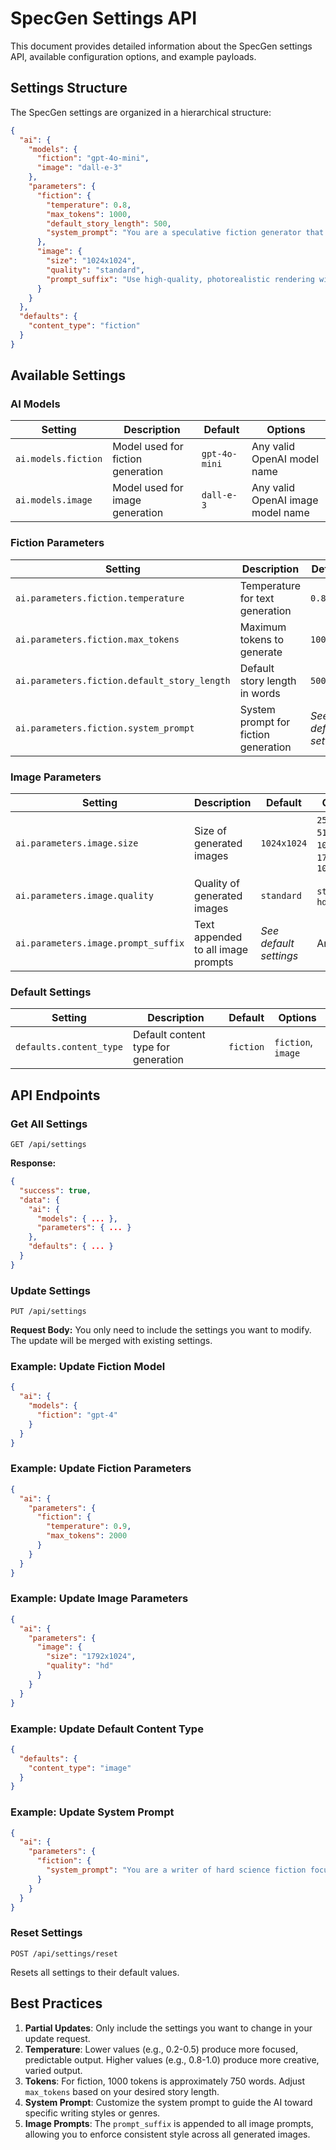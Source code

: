 # SpecGen Settings API

This document provides detailed information about the SpecGen settings API, available configuration options, and example payloads.

## Settings Structure

The SpecGen settings are organized in a hierarchical structure:

```json
{
  "ai": {
    "models": {
      "fiction": "gpt-4o-mini",
      "image": "dall-e-3"
    },
    "parameters": {
      "fiction": {
        "temperature": 0.8,
        "max_tokens": 1000,
        "default_story_length": 500,
        "system_prompt": "You are a speculative fiction generator that creates compelling, imaginative stories based on the parameters provided by the user."
      },
      "image": {
        "size": "1024x1024",
        "quality": "standard",
        "prompt_suffix": "Use high-quality, photorealistic rendering with attention to lighting, detail, and composition. The image should be visually cohesive and striking."
      }
    }
  },
  "defaults": {
    "content_type": "fiction"
  }
}
```

## Available Settings

### AI Models

| Setting | Description | Default | Options |
|---------|-------------|---------|---------|
| `ai.models.fiction` | Model used for fiction generation | `gpt-4o-mini` | Any valid OpenAI model name |
| `ai.models.image` | Model used for image generation | `dall-e-3` | Any valid OpenAI image model name |

### Fiction Parameters

| Setting | Description | Default | Options |
|---------|-------------|---------|---------|
| `ai.parameters.fiction.temperature` | Temperature for text generation | `0.8` | `0.0` to `2.0` |
| `ai.parameters.fiction.max_tokens` | Maximum tokens to generate | `1000` | Any positive integer |
| `ai.parameters.fiction.default_story_length` | Default story length in words | `500` | Any positive integer |
| `ai.parameters.fiction.system_prompt` | System prompt for fiction generation | *See default settings* | Any valid prompt string |

### Image Parameters

| Setting | Description | Default | Options |
|---------|-------------|---------|---------|
| `ai.parameters.image.size` | Size of generated images | `1024x1024` | `256x256`, `512x512`, `1024x1024`, `1792x1024`, `1024x1792` |
| `ai.parameters.image.quality` | Quality of generated images | `standard` | `standard`, `hd` |
| `ai.parameters.image.prompt_suffix` | Text appended to all image prompts | *See default settings* | Any string |

### Default Settings

| Setting | Description | Default | Options |
|---------|-------------|---------|---------|
| `defaults.content_type` | Default content type for generation | `fiction` | `fiction`, `image` |

## API Endpoints

### Get All Settings

```http
GET /api/settings
```

**Response:**

```json
{
  "success": true,
  "data": {
    "ai": {
      "models": { ... },
      "parameters": { ... }
    },
    "defaults": { ... }
  }
}
```

### Update Settings

```http
PUT /api/settings
```

**Request Body:**
You only need to include the settings you want to modify. The update will be merged with existing settings.

### Example: Update Fiction Model

```json
{
  "ai": {
    "models": {
      "fiction": "gpt-4"
    }
  }
}
```

### Example: Update Fiction Parameters

```json
{
  "ai": {
    "parameters": {
      "fiction": {
        "temperature": 0.9,
        "max_tokens": 2000
      }
    }
  }
}
```

### Example: Update Image Parameters

```json
{
  "ai": {
    "parameters": {
      "image": {
        "size": "1792x1024",
        "quality": "hd"
      }
    }
  }
}
```

### Example: Update Default Content Type

```json
{
  "defaults": {
    "content_type": "image"
  }
}
```

### Example: Update System Prompt

```json
{
  "ai": {
    "parameters": {
      "fiction": {
        "system_prompt": "You are a writer of hard science fiction focusing on plausible near-future technology."
      }
    }
  }
}
```

### Reset Settings

```http
POST /api/settings/reset
```

Resets all settings to their default values.

## Best Practices

1. **Partial Updates**: Only include the settings you want to change in your update request.
2. **Temperature**: Lower values (e.g., 0.2-0.5) produce more focused, predictable output. Higher values (e.g., 0.8-1.0) produce more creative, varied output.
3. **Tokens**: For fiction, 1000 tokens is approximately 750 words. Adjust `max_tokens` based on your desired story length.
4. **System Prompt**: Customize the system prompt to guide the AI toward specific writing styles or genres.
5. **Image Prompts**: The `prompt_suffix` is appended to all image prompts, allowing you to enforce consistent style across all generated images.
